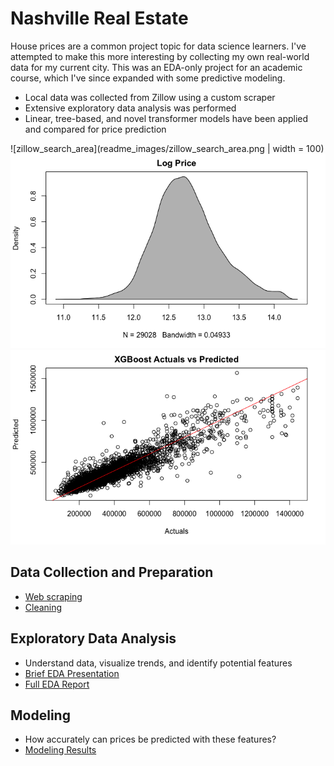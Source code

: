 # Nashville Real Estate

House prices are a common project topic for data science learners. I've attempted to make this more interesting by collecting my own real-world data for my current city. This was an EDA-only project for an academic course, which I've since expanded with some predictive modeling.
- Local data was collected from Zillow using a custom scraper
- Extensive exploratory data analysis was performed
- Linear, tree-based, and novel transformer models have been applied and compared for price prediction

![zillow_search_area](readme_images/zillow_search_area.png | width = 100)
![log_price](readme_images/log_price.png)
![xgboost](readme_images/xgboost.png)

## Data Collection and Preparation
-  [Web scraping](scrape.md)
-  [Cleaning](data/2_cleaned/clean_data.Rmd)

## Exploratory Data Analysis
- Understand data, visualize trends, and identify potential features
- [Brief EDA Presentation](brief_presentation.pdf)
- [Full EDA Report](final_report.pdf)

## Modeling
- How accurately can prices be predicted with these features?
- [Modeling Results](modeling/modeling.md)
